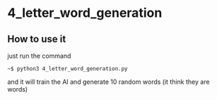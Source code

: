 # 4_letter_word_generation

## How to use it

just run the command
```
~$ python3 4_letter_word_generation.py
```
and it will train the AI and generate 10 random words (it think they are words)
